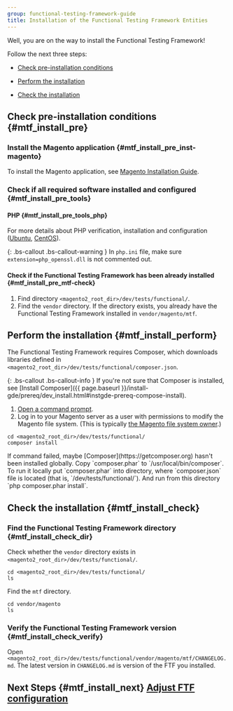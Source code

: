 ```yaml
---
group: functional-testing-framework-guide
title: Installation of the Functional Testing Framework Entities
---
```


Well, you are on the way to install the Functional Testing Framework!

Follow the next three steps:

- <a href="#mtf_install_pre">Check pre-installation conditions</a>

- <a href="#mtf_install_perform">Perform the installation</a>

- <a href="#mtf_install_check">Check the installation</a>

## Check pre-installation conditions {#mtf_install_pre}

### Install the Magento application {#mtf_install_pre_inst-magento}

To install the Magento application, see <a href="{{ page.baseurl }}/install-gde/bk-install-guide.html">Magento Installation Guide</a>.

### Check if all required software installed and configured {#mtf_install_pre_tools}

#### PHP {#mtf_install_pre_tools_php}

For more details about PHP verification, installation and configuration (<a href="{{ page.baseurl }}/install-gde/prereq/php-ubuntu.html">Ubuntu</a>, <a href="{{ page.baseurl }}/install-gde/prereq/php-centos.html">CentOS</a>).

{: .bs-callout .bs-callout-warning }
In `php.ini` file, make sure `extension=php_openssl.dll` is not commented out.

#### Check if the Functional Testing Framework has been already installed {#mtf_install_pre_mtf-check}

1. Find directory `<magento2_root_dir>/dev/tests/functional/`.
1. Find the `vendor` directory. If the directory exists, you already have the Functional Testing Framework installed in `vendor/magento/mtf`.

## Perform the installation {#mtf_install_perform}

The Functional Testing Framework requires Composer, which downloads libraries defined in `<magento2_root_dir>/dev/tests/functional/composer.json`.

{: .bs-callout .bs-callout-info }
If you're not sure that Composer is installed, see [Install Composer]({{ page.baseurl }}/install-gde/prereq/dev_install.html#instgde-prereq-compose-install).

1.    <a href="{{ page.baseurl }}/install-gde/basics/basics_login.html">Open a command prompt</a>.
1.    Log in to your Magento server as a user with permissions to modify the Magento file system. (This is typically <a href="{{ page.baseurl }}/install-gde/prereq/apache-user.html">the Magento file system owner</a>.)

    cd <magento2_root_dir>/dev/tests/functional/
    composer install

<div class="bs-callout bs-callout-info" id="info" markdown="1">
If command failed, maybe [Composer](https://getcomposer.org) hasn't been installed globally.  
 Copy `composer.phar` to `/usr/local/bin/composer`.  
 To run it locally put `composer.phar` into directory, where `composer.json` file is located (that is, `<magento2>/dev/tests/functional/`).  
 And run from this directory `php composer.phar install`.
</div>

## Check the installation {#mtf_install_check}

### Find the Functional Testing Framework directory {#mtf_install_check_dir}

Check whether the `vendor` directory exists in `<magento2_root_dir>/dev/tests/functional/`.

    cd <magento2_root_dir>/dev/tests/functional/
    ls

Find the `mtf` directory.

    cd vendor/magento
    ls

### Verify the Functional Testing Framework version {#mtf_install_check_verify}

Open `<magento2_root_dir>/dev/tests/functional/vendor/magento/mtf/CHANGELOG.md`. The latest version in `CHANGELOG.md` is version of the FTF you installed.

## Next Steps {#mtf_install_next} <a href="{{ page.baseurl }}/mtf/mtf_quickstart/mtf_quickstart_config.html">Adjust FTF configuration </a>
